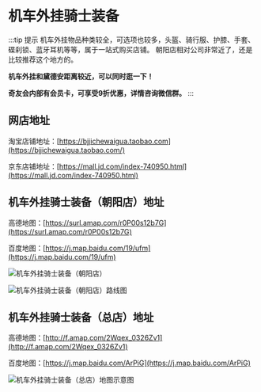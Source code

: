 # 机车外挂骑士装备

:::tip 提示
机车外挂物品种类较全，可选项也较多，头盔、骑行服、护膝、手套、碟刹锁、蓝牙耳机等等，属于一站式购买店铺。
朝阳店相对公司非常近了，还是比较推荐这个地方的。

**机车外挂和黛德安距离较近，可以同时逛一下！**

**奇友会内部有会员卡，可享受9折优惠，详情咨询微信群。**
:::

## 网店地址

淘宝店铺地址：[https://bjjichewaigua.taobao.com](https://bjjichewaigua.taobao.com/)

京东店铺地址：[https://mall.jd.com/index-740950.html](https://mall.jd.com/index-740950.html)

## 机车外挂骑士装备（朝阳店）地址

高德地图：[https://surl.amap.com/r0P00s12b7G](https://surl.amap.com/r0P00s12b7G)

百度地图：[https://j.map.baidu.com/19/ufm](https://j.map.baidu.com/19/ufm)

![机车外挂骑士装备（朝阳店）](https://cdn.jsdelivr.net/gh/EngrZhou/MoYouClubPic@master/2021/20210401160648.jpg)

![机车外挂骑士装备（朝阳店）路线图](https://cdn.jsdelivr.net/gh/EngrZhou/MoYouClubPic@master/2021/20210401160656.jpg)

## 机车外挂骑士装备（总店）地址

高德地图：[http://f.amap.com/2Wqex_0326Zv1](http://f.amap.com/2Wqex_0326Zv1)

百度地图：[https://j.map.baidu.com/ArPiG](https://j.map.baidu.com/ArPiG)

![机车外挂骑士装备（总店）地图示意图](https://cdn.jsdelivr.net/gh/EngrZhou/MoYouClubPic@master/2021/20210401160707.jpg)



